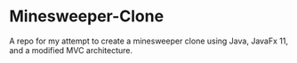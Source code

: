 # Minesweeper-Clone
A repo for my attempt to create a minesweeper clone using Java, JavaFx 11, and a modified MVC architecture.

